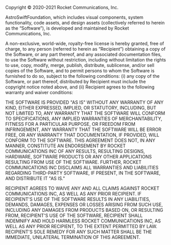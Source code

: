 Copyright © 2020-2021 Rocket Communications, Inc.

AstroSwiftFoundation, which includes visual components, system functionality, code assets, and design assets (collectively referred to herein as the “Software”), is developed and maintained by Rocket Communications, Inc. 

A non-exclusive, world-wide, royalty-free license is hereby granted, free of charge, to any person (referred to herein as “Recipient”) obtaining a copy of the Software, or any part thereof, and any associated documentation files, to use the Software without restriction, including without limitation the rights to use, copy, modify, merge, publish, distribute, sublicense, and/or sell copies of the Software, and to permit persons to whom the Software is furnished to do so, subject to the following conditions: (i) any copy of the Software, or part thereof, distributed by Recipient must include the copyright notice noted above, and (ii) Recipient agrees to the following warranty and waiver conditions:

THE SOFTWARE IS PROVIDED "AS IS" WITHOUT ANY WARRANTY OF ANY KIND, EITHER EXPRESSED, IMPLIED, OR STATUTORY, INCLUDING, BUT NOT LIMITED TO, ANY WARRANTY THAT THE SOFTWARE WILL CONFORM TO SPECIFICATIONS, ANY IMPLIED WARRANTIES OF MERCHANTABILITY, FITNESS FOR A PARTICULAR PURPOSE, OR FREEDOM FROM INFRINGEMENT, ANY WARRANTY THAT THE SOFTWARE WILL BE ERROR FREE, OR ANY WARRANTY THAT DOCUMENTATION, IF PROVIDED, WILL CONFORM TO THE SOFTWARE. THIS AGREEMENT DOES NOT, IN ANY MANNER, CONSTITUTE AN ENDORSEMENT BY ROCKET COMMUNICATIONS INC OF ANY RESULTS, RESULTING DESIGNS, HARDWARE, SOFTWARE PRODUCTS OR ANY OTHER APPLICATIONS RESULTING FROM USE OF THE SOFTWARE. FURTHER, ROCKET COMMUNICATIONS INC DISCLAIMS ALL WARRANTIES AND LIABILITIES REGARDING THIRD-PARTY SOFTWARE, IF PRESENT, IN THE SOFTWARE, AND DISTRIBUTE IT "AS IS."

RECIPIENT AGREES TO WAIVE ANY AND ALL CLAIMS AGAINST ROCKET COMMUNICATIONS INC, AS WELL AS ANY PRIOR RECIPIENT. IF RECIPIENT'S USE OF THE SOFTWARE RESULTS IN ANY LIABILITIES, DEMANDS, DAMAGES, EXPENSES OR LOSSES ARISING FROM SUCH USE, INCLUDING ANY DAMAGES FROM PRODUCTS BASED ON, OR RESULTING FROM, RECIPIENT'S USE OF THE SOFTWARE, RECIPIENT SHALL INDEMNIFY AND HOLD HARMLESS ROCKET COMMUNICATIONS INC, AS WELL AS ANY PRIOR RECIPIENT, TO THE EXTENT PERMITTED BY LAW. RECIPIENT'S SOLE REMEDY FOR ANY SUCH MATTER SHALL BE THE IMMEDIATE, UNILATERAL TERMINATION OF THIS AGREEMENT.
